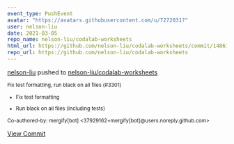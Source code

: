 ```yaml
---
event_type: PushEvent
avatar: "https://avatars.githubusercontent.com/u/7272031?"
user: nelson-liu
date: 2021-03-05
repo_name: nelson-liu/codalab-worksheets
html_url: https://github.com/nelson-liu/codalab-worksheets/commit/14861bf4fae8271d472dc6cffc6c17070b90072d
repo_url: https://github.com/nelson-liu/codalab-worksheets
---
```


<a href='https://github.com/nelson-liu' target='_blank'>nelson-liu</a> pushed to <a href='https://github.com/nelson-liu/codalab-worksheets' target='_blank'>nelson-liu/codalab-worksheets</a>

<small>Fix test formatting, run black on all files (#3301)

* Fix test formatting

* Run black on all files (including tests)

Co-authored-by: mergify[bot] <37929162+mergify[bot]@users.noreply.github.com></small>

<a href='https://github.com/nelson-liu/codalab-worksheets/commit/14861bf4fae8271d472dc6cffc6c17070b90072d' target='_blank'>View Commit</a>